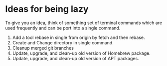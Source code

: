 # Ideas for being lazy

To give you an idea, think of something set of terminal commands which are used frequently and can be port into a single command.

1. Add a tool rebase in single from origin by fetch and then rebase.
2. Create and Change directory in single command.
3. Cleanup merged git branches
4. Update, upgrade, and clean-up old version of Homebrew package.
5. Update, upgrade, and clean-up old version of APT packages.
